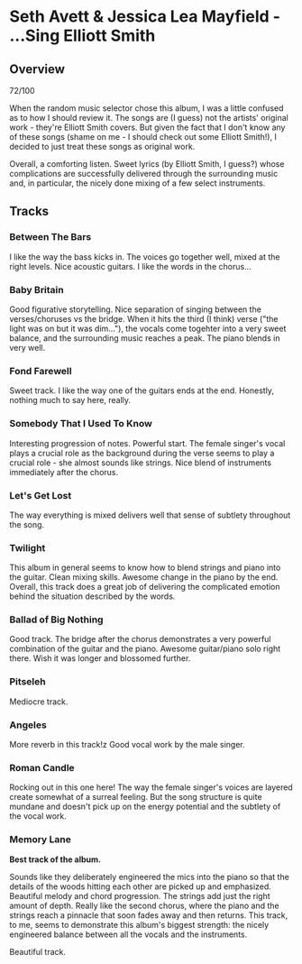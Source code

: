 # Seth Avett & Jessica Lea Mayfield - ...Sing Elliott Smith

## Overview

72/100

When the random music selector chose this album, I was a little confused as to
how I should review it.
The songs are (I guess) not the artists' original work - they're Elliott Smith
covers.
But given the fact that I don't know any of these songs (shame on me - I should
check out some Elliott Smith!), I decided to just treat these songs as original
work.

Overall, a comforting listen.
Sweet lyrics (by Elliott Smith, I guess?) whose complications are successfully
delivered through the surrounding music and, in particular, the nicely done
mixing of a few select instruments.

## Tracks

### Between The Bars

I like the way the bass kicks in.
The voices go together well, mixed at the right levels.
Nice acoustic guitars.
I like the words in the chorus...

### Baby Britain

Good figurative storytelling.
Nice separation of singing between the verses/choruses vs the bridge.
When it hits the third (I think) verse ("the light was on but it was dim..."),
the vocals come togehter into a very sweet balance, and the surrounding music
reaches a peak.
The piano blends in very well.

### Fond Farewell

Sweet track.
I like the way one of the guitars ends at the end.
Honestly, nothing much to say here, really.

### Somebody That I Used To Know

Interesting progression of notes.
Powerful start.
The female singer's vocal plays a crucial role as the background during the
verse seems to play a crucial role - she almost sounds like strings.
Nice blend of instruments immediately after the chorus.

### Let's Get Lost

The way everything is mixed delivers well that sense of subtlety throughout the
song.

### Twilight

This album in general seems to know how to blend strings and piano into the
guitar.
Clean mixing skills.
Awesome change in the piano by the end.
Overall, this track does a great job of delivering the complicated emotion
behind the situation described by the words.

### Ballad of Big Nothing

Good track.
The bridge after the chorus demonstrates a very powerful combination of the
guitar and the piano.
Awesome guitar/piano solo right there.
Wish it was longer and blossomed further.

### Pitseleh

Mediocre track.

### Angeles

More reverb in this track!z
Good vocal work by the male singer.

### Roman Candle

Rocking out in this one here!
The way the female singer's voices are layered create somewhat of a surreal
feeling.
But the song structure is quite mundane and doesn't pick up on the energy
potential and the subtlety of the vocal work.

### Memory Lane

**Best track of the album.**

Sounds like they deliberately engineered the mics into the piano so that the
details of the woods hitting each other are picked up and emphasized.
Beautiful melody and chord progression.
The strings add just the right amount of depth.
Really like the second chorus, where the piano and the strings reach a pinnacle
that soon fades away and then returns.
This track, to me, seems to demonstrate this album's biggest strength: the
nicely engineered balance between all the vocals and the instruments.

Beautiful track.
